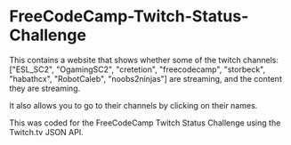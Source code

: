 # FreeCodeCamp-Twitch-Status-Challenge


This contains a website that shows whether some of the twitch channels: 
["ESL_SC2", "OgamingSC2", "cretetion", "freecodecamp", "storbeck", "habathcx", "RobotCaleb", "noobs2ninjas"]
are streaming, and the content they are streaming.

It also allows you to go to their channels by clicking on their names.

This was coded for the FreeCodeCamp Twitch Status Challenge using the Twitch.tv JSON API.
